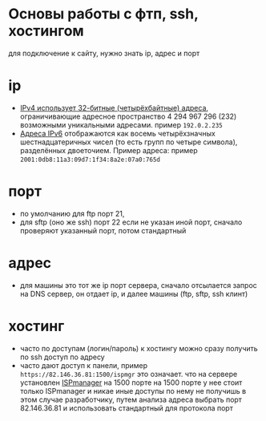 # Основы работы с фтп, ssh, хостингом

для подключение к сайту, нужно знать ip, адрес и порт

# ip
- [IPv4 использует 32-битные (четырёхбайтные) адреса](https://ru.wikipedia.org/wiki/IPv4), ограничивающие адресное пространство 4 294 967 296 (232) возможными уникальными адресами.
пример `192.0.2.235`
- [Адреса IPv6](https://ru.wikipedia.org/wiki/IPv6) отображаются как восемь четырёхзначных шестнадцатеричных чисел (то есть групп по четыре символа), разделённых двоеточием. Пример адреса:
пример `2001:0db8:11a3:09d7:1f34:8a2e:07a0:765d`

# порт
- по умолчанию для ftp порт 21, 
- для sftp (оно же ssh) порт 22
если не указан иной порт, сначало проверяют указанный порт, потом стандартный

# адрес
- для машины это тот же ip порт сервера, сначало отсылается запрос на DNS сервер, он отдает ip, и далее машины (ftp, sftp, ssh клинт)

# хостинг
- часто по доступам (логин/пароль) к хостингу можно сразу получить по ssh доступ по адресу
- часто дают доступ к панели, пример `https://82.146.36.81:1500/ispmgr`
это означает. что на сервере установлен [ISPmanager](https://www.ispsystem.ru/software/ispmanager) на 1500 порте
на 1500 порте у нее стоит только ISPmanager и никае иные доступы по нему не получишь
в этом случае разработчику, путем анализа адреса выбрать порт 82.146.36.81 и использовать стандартный для протокола порт
